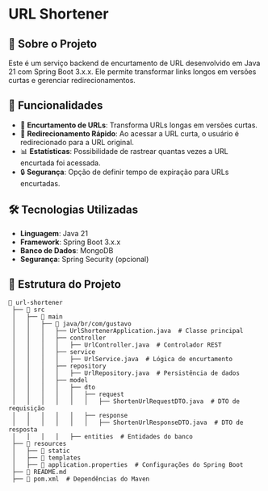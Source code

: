 # URL Shortener

## 📌 Sobre o Projeto
Este é um serviço backend de encurtamento de URL desenvolvido em Java 21 com Spring Boot 3.x.x. Ele permite transformar links longos em versões curtas e gerenciar redirecionamentos.

## 🚀 Funcionalidades
- 🔗 **Encurtamento de URLs**: Transforma URLs longas em versões curtas.
- 🔄 **Redirecionamento Rápido**: Ao acessar a URL curta, o usuário é redirecionado para a URL original.
- 📊 **Estatísticas**: Possibilidade de rastrear quantas vezes a URL encurtada foi acessada.
- 🔒 **Segurança**: Opção de definir tempo de expiração para URLs encurtadas.

## 🛠️ Tecnologias Utilizadas
- **Linguagem**: Java 21
- **Framework**: Spring Boot 3.x.x
- **Banco de Dados**: MongoDB
- **Segurança**: Spring Security (opcional)

## 📂 Estrutura do Projeto
```
📁 url-shortener
 ├── 📂 src
 │   ├── 📂 main
 │   │   ├── 📂 java/br/com/gustavo
 │   │   │   ├── UrlShortenerApplication.java  # Classe principal
 │   │   │   ├── controller
 │   │   │   │   ├── UrlController.java  # Controlador REST
 │   │   │   ├── service
 │   │   │   │   ├── UrlService.java  # Lógica de encurtamento
 │   │   │   ├── repository
 │   │   │   │   ├── UrlRepository.java  # Persistência de dados
 │   │   │   ├── model
 │   │   │   │   ├── dto
 │   │   │   │   │   ├── request
 │   │   │   │   │   │   ├── ShortenUrlRequestDTO.java  # DTO de requisição
 │   │   │   │   │   ├── response
 │   │   │   │   │   │   ├── ShortenUrlResponseDTO.java  # DTO de resposta
 │   │   │   │   ├── entities  # Entidades do banco
 ├── 📂 resources
 │   ├── 📂 static
 │   ├── 📂 templates
 │   ├── 📜 application.properties  # Configurações do Spring Boot
 ├── 📜 README.md
 ├── 📜 pom.xml  # Dependências do Maven
```
